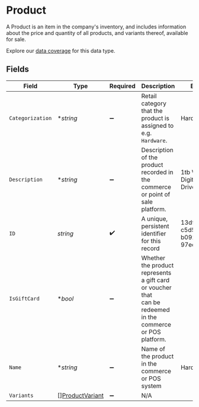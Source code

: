 # Product

A Product is an item in the company's inventory, and includes information about the price and quantity of all products, and variants thereof, available for sale.

Explore our [data coverage](https://knowledge.codat.io/supported-features/commerce?view=tab-by-data-type&dataType=commerce-products) for this data type.



## Fields

| Field                                                                                                        | Type                                                                                                         | Required                                                                                                     | Description                                                                                                  | Example                                                                                                      |
| ------------------------------------------------------------------------------------------------------------ | ------------------------------------------------------------------------------------------------------------ | ------------------------------------------------------------------------------------------------------------ | ------------------------------------------------------------------------------------------------------------ | ------------------------------------------------------------------------------------------------------------ |
| `Categorization`                                                                                             | **string*                                                                                                    | :heavy_minus_sign:                                                                                           | Retail category that the product is assigned to e.g. `Hardware`.                                             | Hardware                                                                                                     |
| `Description`                                                                                                | **string*                                                                                                    | :heavy_minus_sign:                                                                                           | Description of the product recorded in the commerce or point of sale platform.                               | 1tb Western Digital Hard Drive                                                                               |
| `ID`                                                                                                         | *string*                                                                                                     | :heavy_check_mark:                                                                                           | A unique, persistent identifier for this record                                                              | 13d946f0-c5d5-42bc-b092-97ece17923ab                                                                         |
| `IsGiftCard`                                                                                                 | **bool*                                                                                                      | :heavy_minus_sign:                                                                                           | Whether the product represents a gift card or voucher that<br/>can be redeemed in the commerce or POS platform.<br/> |                                                                                                              |
| `Name`                                                                                                       | **string*                                                                                                    | :heavy_minus_sign:                                                                                           | Name of the product in the commerce or POS system                                                            | Hard Drive                                                                                                   |
| `Variants`                                                                                                   | [][ProductVariant](../../models/shared/productvariant.md)                                                    | :heavy_minus_sign:                                                                                           | N/A                                                                                                          |                                                                                                              |